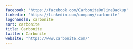 ```yaml
---
facebook: 'https://facebook.com/CarboniteOnlineBackup'
linkedin: 'https://linkedin.com/company/carbonite'
logohandle: carbonite
sort: carbonite
title: Carbonite
twitter: Carbonite
website: 'https://www.carbonite.com/'
---
```

